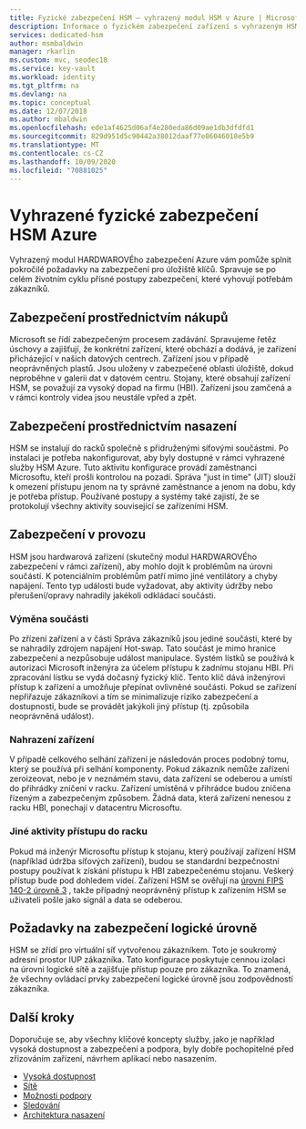 ```yaml
---
title: Fyzické zabezpečení HSM – vyhrazený modul HSM v Azure | Microsoft Docs
description: Informace o fyzickém zabezpečení zařízení s vyhrazeným HSM v Azure v datových centrech
services: dedicated-hsm
author: msmbaldwin
manager: rkarlin
ms.custom: mvc, seodec18
ms.service: key-vault
ms.workload: identity
ms.tgt_pltfrm: na
ms.devlang: na
ms.topic: conceptual
ms.date: 12/07/2018
ms.author: mbaldwin
ms.openlocfilehash: ede1af4625d06af4e280eda86d09ae1db3dfdfd1
ms.sourcegitcommit: 829d951d5c90442a38012daaf77e86046018e5b9
ms.translationtype: MT
ms.contentlocale: cs-CZ
ms.lasthandoff: 10/09/2020
ms.locfileid: "70881025"
---
```

# <a name="azure-dedicated-hsm-physical-security"></a>Vyhrazené fyzické zabezpečení HSM Azure

Vyhrazený modul HARDWAROVÉho zabezpečení Azure vám pomůže splnit pokročilé požadavky na zabezpečení pro úložiště klíčů. Spravuje se po celém životním cyklu přísné postupy zabezpečení, které vyhovují potřebám zákazníků.

## <a name="security-through-procurement"></a>Zabezpečení prostřednictvím nákupů

Microsoft se řídí zabezpečeným procesem zadávání. Spravujeme řetěz úschovy a zajišťují, že konkrétní zařízení, které obchází a dodává, je zařízení přicházející v našich datových centrech. Zařízení jsou v případě neoprávněných plastů. Jsou uloženy v zabezpečené oblasti úložiště, dokud neproběhne v galerii dat v datovém centru.  Stojany, které obsahují zařízení HSM, se považují za vysoký dopad na firmu (HBI). Zařízení jsou zamčená a v rámci kontroly videa jsou neustále vpřed a zpět.

## <a name="security-through-deployment"></a>Zabezpečení prostřednictvím nasazení

HSM se instalují do racků společně s přidruženými síťovými součástmi. Po instalaci je potřeba nakonfigurovat, aby byly dostupné v rámci vyhrazené služby HSM Azure. Tuto aktivitu konfigurace provádí zaměstnanci Microsoftu, kteří prošli kontrolou na pozadí. Správa "just in time" (JIT) slouží k omezení přístupu jenom na ty správné zaměstnance a jenom na dobu, kdy je potřeba přístup. Používané postupy a systémy také zajistí, že se protokolují všechny aktivity související se zařízeními HSM.

## <a name="security-in-operations"></a>Zabezpečení v provozu

HSM jsou hardwarová zařízení (skutečný modul HARDWAROVÉho zabezpečení v rámci zařízení), aby mohlo dojít k problémům na úrovni součástí. K potenciálním problémům patří mimo jiné ventilátory a chyby napájení. Tento typ události bude vyžadovat, aby aktivity údržby nebo přerušení/opravy nahradily jakékoli odkládací součásti.

### <a name="component-replacement"></a>Výměna součásti

Po zřízení zařízení a v části Správa zákazníků jsou jediné součásti, které by se nahradily zdrojem napájení Hot-swap. Tato součást je mimo hranice zabezpečení a nezpůsobuje událost manipulace. Systém lístků se používá k autorizaci Microsoft inženýra za účelem přístupu k zadnímu stojanu HBI. Při zpracování lístku se vydá dočasný fyzický klíč. Tento klíč dává inženýrovi přístup k zařízení a umožňuje přepínat ovlivněné součásti. Pokud se zařízení nepřiřazuje zákazníkovi a tím se minimalizuje riziko zabezpečení a dostupnosti, bude se provádět jakýkoli jiný přístup (tj. způsobila neoprávněná událost).  

### <a name="device-replacement"></a>Nahrazení zařízení

V případě celkového selhání zařízení je následován proces podobný tomu, který se používá při selhání komponenty. Pokud zákazník nemůže zařízení zeroizeovat, nebo je v neznámém stavu, data zařízení se odeberou a umístí do přihrádky zničení v racku. Zařízení umístěná v přihrádce budou zničena řízeným a zabezpečeným způsobem. Žádná data, která zařízení nenesou z racku HBI, ponechají v datacentru Microsoftu.

### <a name="other-rack-access-activities"></a>Jiné aktivity přístupu do racku

Pokud má inženýr Microsoftu přístup k stojanu, který používají zařízení HSM (například údržba síťových zařízení), budou se standardní bezpečnostní postupy používat k získání přístupu k HBI zabezpečenému stojanu. Veškerý přístup bude pod dohledem videí. Zařízení HSM se ověřují na [úrovni FIPS 140-2 úrovně 3](https://nvlpubs.nist.gov/nistpubs/FIPS/NIST.FIPS.140-2.pdf) , takže případný neoprávněný přístup k zařízením HSM se uživateli pošle jako signál a data se odeberou.

## <a name="logical-level-security-considerations"></a>Požadavky na zabezpečení logické úrovně

HSM se zřídí pro virtuální síť vytvořenou zákazníkem. Toto je soukromý adresní prostor IUP zákazníka.  Tato konfigurace poskytuje cennou izolaci na úrovni logické sítě a zajišťuje přístup pouze pro zákazníka. To znamená, že všechny ovládací prvky zabezpečení logické úrovně jsou zodpovědností zákazníka.

## <a name="next-steps"></a>Další kroky

Doporučuje se, aby všechny klíčové koncepty služby, jako je například vysoká dostupnost a zabezpečení a podpora, byly dobře pochopitelné před zřizováním zařízení, návrhem aplikací nebo nasazením.

* [Vysoká dostupnost](high-availability.md)
* [Sítě](networking.md)
* [Možnosti podpory](supportability.md)
* [Sledování](monitoring.md)
* [Architektura nasazení](deployment-architecture.md)